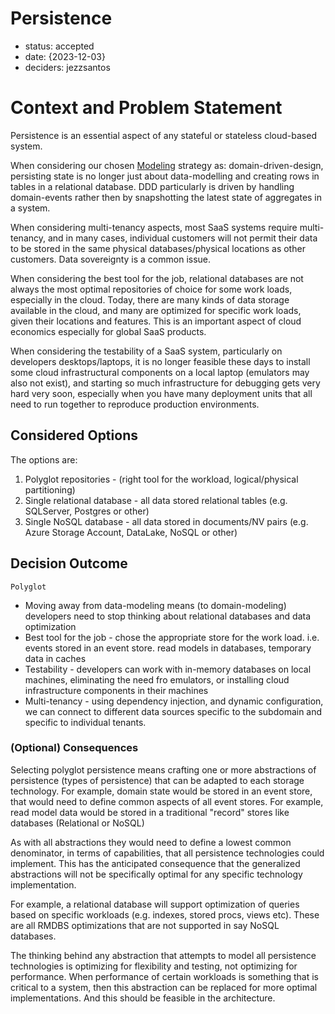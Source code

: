 # Persistence

* status: accepted
* date: {2023-12-03}
* deciders: jezzsantos

# Context and Problem Statement

Persistence is an essential aspect of any stateful or stateless cloud-based system.

When considering our chosen [Modeling](0040-modeling.md) strategy as: domain-driven-design, persisting state is no longer just about data-modelling and creating rows in tables in a relational database. DDD particularly is driven by handling domain-events rather then by snapshotting the latest state of aggregates in a system.

When considering multi-tenancy aspects, most SaaS systems require multi-tenancy, and in many cases, individual customers will not permit their data to be stored in the same physical databases/physical locations as other customers. Data sovereignty is a common issue.

When considering the best tool for the job, relational databases are not always the most optimal repositories of choice for some work loads, especially in the cloud. Today, there are many kinds of data storage available in the cloud, and many are optimized for specific work loads, given their locations and features. This is an important aspect of cloud economics especially for global SaaS products.

When considering the testability of a SaaS system, particularly on developers desktops/laptops, it is no longer feasible these days to install some cloud infrastructural components on a local laptop (emulators may also not exist), and starting so much infrastructure for debugging gets very hard very soon, especially when you have many deployment units that all need to run together to reproduce production environments.

## Considered Options

The options are:

1. Polyglot repositories - (right tool for the workload, logical/physical partitioning)
2. Single relational database - all data stored relational tables (e.g. SQLServer, Postgres or other)
3. Single NoSQL database - all data stored in documents/NV pairs (e.g. Azure Storage Account, DataLake, NoSQL or other)

## Decision Outcome

`Polyglot`

- Moving away from data-modeling means (to domain-modeling) developers need to stop thinking about relational databases and data optimization
- Best tool for the job - chose the appropriate store for the work load. i.e. events stored in an event store. read models in databases, temporary data in caches
- Testability - developers can work with in-memory databases on local machines, eliminating the need fro emulators, or installing cloud infrastructure components in their machines
- Multi-tenancy - using dependency injection, and dynamic configuration, we can connect to different data sources specific to the subdomain and specific to individual tenants.

### (Optional) Consequences

Selecting polyglot persistence means crafting one or more abstractions of persistence (types of persistence) that can be adapted to each storage technology.
For example, domain state would be stored in an event store, that would need to define common aspects of all event stores.
For example, read model data would be stored in a traditional "record" stores like databases (Relational or NoSQL)

As with all abstractions they would need to define a lowest common denominator, in terms of capabilities, that all persistence technologies could implement.
This has the anticipated consequence that the generalized abstractions will not be specifically optimal for any specific technology implementation.

For example, a relational database will support optimization of queries based on specific workloads (e.g. indexes, stored procs, views etc). These are all RMDBS optimizations that are not supported in say NoSQL databases.

The thinking behind any abstraction that attempts to model all persistence technologies is optimizing for flexibility and testing, not optimizing for performance.
When performance of certain workloads is something that is critical to a system, then this abstraction can be replaced for more optimal implementations. And this should be feasible in the architecture.